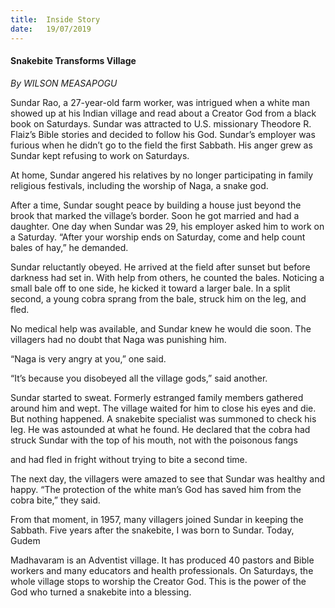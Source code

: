 ```yaml
---
title:  Inside Story
date:   19/07/2019
---
```


#### Snakebite Transforms Village

_By WILSON MEASAPOGU_

Sundar Rao, a 27-year-old farm worker, was intrigued when a white man showed up at his Indian village and read about a Creator God from a black book on Saturdays. Sundar was attracted to U.S. missionary Theodore R. Flaiz’s Bible stories and decided to follow his God. Sundar’s employer was furious when he didn’t go to the field the first Sabbath. His anger grew as Sundar kept refusing to work on Saturdays.

At home, Sundar angered his relatives by no longer participating in family religious festivals, including the worship of Naga, a snake god.

After a time, Sundar sought peace by building a house just beyond the brook that marked the village’s border. Soon he got married and had a daughter. One day when Sundar was 29, his employer asked him to work on a Saturday. “After your worship ends on Saturday, come and help count bales of hay,” he demanded.

Sundar reluctantly obeyed. He arrived at the field after sunset but before darkness had set in. With help from others, he counted the bales. Noticing a small bale off to one side, he kicked it toward a larger bale. In a split second, a young cobra sprang from the bale, struck him on the leg, and fled.

No medical help was available, and Sundar knew he would die soon. The villagers had no doubt that Naga was punishing him.

“Naga is very angry at you,” one said.

“It’s because you disobeyed all the village gods,” said another.

Sundar started to sweat. Formerly estranged family members gathered around him and wept. The village waited for him to close his eyes and die. But nothing happened. A snakebite specialist was summoned to check his leg. He was astounded at what he found. He declared that the cobra had struck Sundar with the top of his mouth, not with the poisonous fangs

and had fled in fright without trying to bite a second time.

The next day, the villagers were amazed to see that Sundar was healthy and happy. “The protection of the white man’s God has saved him from the cobra bite,” they said.

From that moment, in 1957, many villagers joined Sundar in keeping the Sabbath. Five years after the snakebite, I was born to Sundar. Today, Gudem

Madhavaram is an Adventist village. It has produced 40 pastors and Bible workers and many educators and health professionals. On Saturdays, the whole village stops to worship the Creator God. This is the power of the God who turned a snakebite into a blessing.